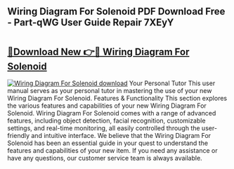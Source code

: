 ## Wiring Diagram For Solenoid PDF Download Free - Part-qWG User Guide Repair 7XEyY

# <h2><a href="http://dfmlpnp.blite.top/?on=Wiring+Diagram+For+Solenoid">🔗Download New 👉🔴 Wiring Diagram For Solenoid</a></h2>

[![Wiring Diagram For Solenoid download](https://i.imgur.com/lujVjoI.png)](http://dfmlpnp.blite.top/?on=Wiring+Diagram+For+Solenoid)
Your Personal Tutor This user manual serves as your personal tutor in mastering the use of your new Wiring Diagram For Solenoid. Features & Functionality This section explores the various features and capabilities of your new Wiring Diagram For Solenoid. Wiring Diagram For Solenoid comes with a range of advanced features, including object detection, facial recognition, customizable settings, and real-time monitoring, all easily controlled through the user-friendly and intuitive interface. We believe that the Wiring Diagram For Solenoid has been an essential guide in your quest to understand the features and capabilities of your new item. If you need any assistance or have any questions, our customer service team is always available.
